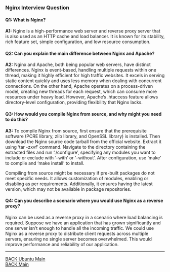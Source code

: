 ### Nginx Interview Question

#### Q1: What is Nginx?

**A1:** Nginx is a high-performance web server and reverse proxy server that is also used as an HTTP cache and load balancer. It is known for its stability, rich feature set, simple configuration, and low resource consumption.

#### Q2: Can you explain the main difference between Nginx and Apache?

**A2:** Nginx and Apache, both being popular web servers, have distinct differences. Nginx is event-based, handling multiple requests within one thread, making it highly efficient for high traffic websites. It excels in serving static content quickly and uses less memory when dealing with concurrent connections. On the other hand, Apache operates on a process-driven model, creating new threads for each request, which can consume more resources under heavy load. However, Apache’s .htaccess feature allows directory-level configuration, providing flexibility that Nginx lacks.

#### Q3: How would you compile Nginx from source, and why might you need to do this?

**A3:** To compile Nginx from source, first ensure that the prerequisite software (PCRE library, zlib library, and OpenSSL library) is installed. Then download the Nginx source code tarball from the official website. Extract it using ‘tar -zxvf’ command. Navigate to the directory containing the extracted files and run ‘./configure’, specifying any modules you want to include or exclude with ‘–with’ or ‘–without’. After configuration, use ‘make’ to compile and ‘make install’ to install.

Compiling from source might be necessary if pre-built packages do not meet specific needs. It allows customization of modules, enabling or disabling as per requirements. Additionally, it ensures having the latest version, which may not be available in package repositories.

#### Q4: Can you describe a scenario where you would use Nginx as a reverse proxy?

Nginx can be used as a reverse proxy in a scenario where load balancing is required. Suppose we have an application that has grown significantly and one server isn’t enough to handle all the incoming traffic. We could use Nginx as a reverse proxy to distribute client requests across multiple servers, ensuring no single server becomes overwhelmed. This would improve performance and reliability of our application.

---

[BACK Ubuntu Main](ubuntu-main.md)
<br/>
[BACK Main](../README.md)
